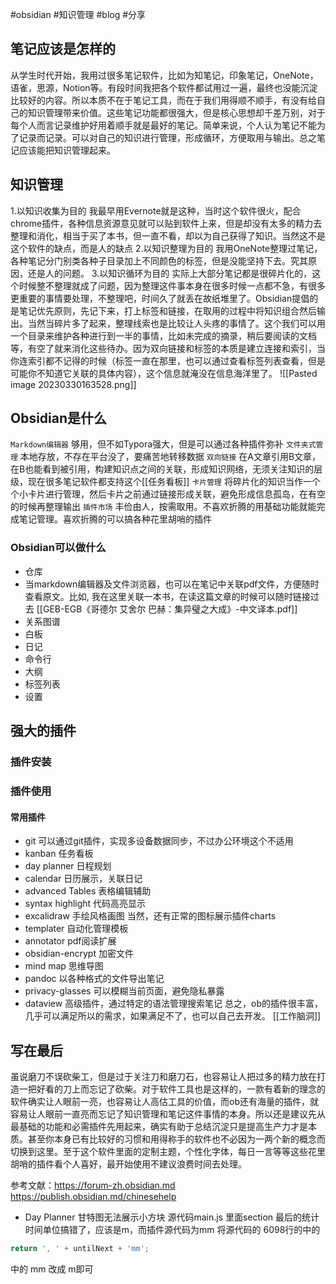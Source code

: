 #obsidian  #知识管理 #blog  #分享

## 笔记应该是怎样的

从学生时代开始，我用过很多笔记软件，比如为知笔记，印象笔记，OneNote，语雀，思源，Notion等。有段时间我把各个软件都试用过一遍，最终也没能沉淀比较好的内容。所以本质不在于笔记工具，而在于我们用得顺不顺手，有没有给自己的知识管理带来价值。这些笔记功能都很强大，但是核心思想却千差万别，对于每个人而言记录维护好用着顺手就是最好的笔记。简单来说，个人认为笔记不能为了记录而记录。可以对自己的知识进行管理，形成循环，方便取用与输出。总之笔记应该能把知识管理起来。

## 知识管理

1.以知识收集为目的
  我最早用Evernote就是这种，当时这个软件很火，配合chrome插件，各种信息资源意见就可以贴到软件上来，但是却没有太多的精力去整理和消化，相当于买了本书，但一直不看，却以为自己获得了知识。当然这不是这个软件的缺点，而是人的缺点
2.以知识整理为目的
   我用OneNote整理过笔记，各种笔记分门别类各种子目录加上不同颜色的标签，但是没能坚持下去。究其原因，还是人的问题。
3.以知识循环为目的
  实际上大部分笔记都是很碎片化的，这个时候整不整理就成了问题，因为整理这件事本身在很多时候一点都不急，有很多更重要的事情要处理，不整理吧，时间久了就丢在故纸堆里了。Obsidian提倡的是笔记优先原则，先记下来，打上标签和链接，在取用的过程中将知识组合然后输出。当然当碎片多了起来，整理线索也是比较让人头疼的事情了。这个我们可以用一个目录来维护各种进行到一半的事情，比如未完成的摘录，稍后要阅读的文档等，有空了就来消化这些待办。因为双向链接和标签的本质是建立连接和索引，当你连索引都不记得的时候（标签一直在那里，也可以通过查看标签列表查看，但是可能你不知道它关联的具体内容），这个信息就淹没在信息海洋里了。
  ![[Pasted image 20230330163528.png]]

## Obsidian是什么

`Markdown编辑器`   够用，但不如Typora强大，但是可以通过各种插件弥补
`文件夹式管理`  本地存放，不存在平台没了，要痛苦地转移数据
`双向链接`  在A文章引用B文章，在B也能看到被引用，构建知识点之间的关联，形成知识网络，无须关注知识的层级，现在很多笔记软件都支持这个[[任务看板]]
`卡片管理`  将碎片化的知识当作一个个小卡片进行管理，然后卡片之前通过链接形成关联，避免形成信息孤岛，在有空的时候再整理输出
`插件市场` 丰俭由人，按需取用。不喜欢折腾的用基础功能就能完成笔记管理。喜欢折腾的可以搞各种花里胡哨的插件

### Obsidian可以做什么

- 仓库
- 当markdown编辑器及文件浏览器，也可以在笔记中关联pdf文件，方便随时查看原文。比如, 我在这里关联一本书，在读这篇文章的时候可以随时链接过去
   [[GEB-EGB《哥德尔 艾舍尔 巴赫：集异璧之大成》-中文译本.pdf]]
- 关系图谱
- 白板
- 日记
- 命令行
- 大纲
- 标签列表
- 设置

## 强大的插件

### 插件安装

### 插件使用

#### 常用插件
- git 可以通过git插件，实现多设备数据同步，不过办公环境这个不适用
- kanban  任务看板
- day planner 日程规划
- calendar 日历展示，关联日记
- advanced Tables 表格编辑辅助
- syntax highlight 代码高亮显示 
- excalidraw 手绘风格画图
  当然，还有正常的图标展示插件charts 
- templater 自动化管理模板
- annotator  pdf阅读扩展
- obsidian-encrypt 加密文件
- mind map 思维导图
- pandoc 以各种格式的文件导出笔记
- privacy-glasses 可以模糊当前页面，避免隐私暴露
- dataview   高级插件，通过特定的语法管理搜索笔记
总之，ob的插件很丰富，几乎可以满足所以的需求，如果满足不了，也可以自己去开发。
[[工作脑洞]]

## 写在最后

虽说磨刀不误砍柴工，但是过于关注刀和磨刀石，也容易让人把过多的精力放在打造一把好看的刀上而忘记了砍柴。对于软件工具也是这样的，一款有着新的理念的软件确实让人眼前一亮，也容易让人高估工具的价值，而ob还有海量的插件，就容易让人眼前一直亮而忘记了知识管理和笔记这件事情的本身。所以还是建议先从最基础的功能和必需插件先用起来，确实有助于总结沉淀只是提高生产力才是本质。甚至你本身已有比较好的习惯和用得称手的软件也不必因为一两个新的概念而切换到这里。至于这个软件里面的定制主题，个性化字体，每日一言等等这些花里胡哨的插件看个人喜好，最开始使用不建议浪费时间去处理。


参考文献：https://forum-zh.obsidian.md
                  https://publish.obsidian.md/chinesehelp

- Day Planner 甘特图无法展示小方块
  源代码main.js 里面section 最后的统计时间单位搞错了，应该是m，而插件源代码为mm
  将源代码的 6098行的中的
  
```javascript
return ', ' + untilNext + 'mm';
```
中的 mm 改成 m即可
                  
